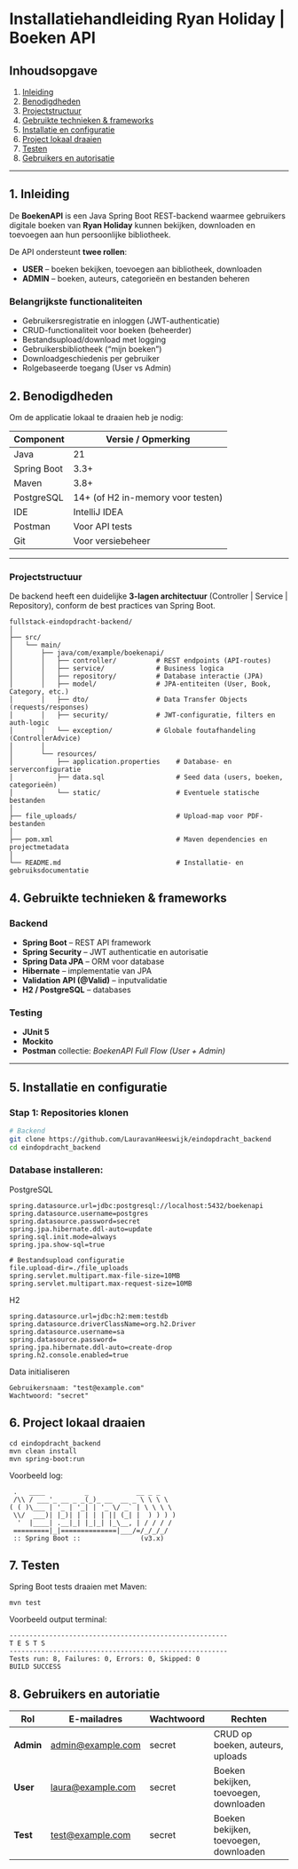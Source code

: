 # Installatiehandleiding Ryan Holiday | Boeken API 


## Inhoudsopgave
1. [Inleiding](#1-inleiding)
2. [Benodigdheden](#2-benodigdheden)
3. [Projectstructuur](#3-projectstructuur)
4. [Gebruikte technieken & frameworks](#4-gebruikte-technieken--frameworks)
5. [Installatie en configuratie](#5-installatie-en-configuratie)
6. [Project lokaal draaien](#6-project-lokaal-draaien)
7. [Testen](#7-testen)
8. [Gebruikers en autorisatie](#8-gebruikers-en-autorisatie)

---

## 1. Inleiding

De **BoekenAPI** is een Java Spring Boot REST-backend waarmee gebruikers digitale boeken van **Ryan Holiday** kunnen bekijken, downloaden en toevoegen aan hun persoonlijke bibliotheek.

De API ondersteunt **twee rollen**:
-  **USER** – boeken bekijken, toevoegen aan bibliotheek, downloaden
-  **ADMIN** – boeken, auteurs, categorieën en bestanden beheren

### Belangrijkste functionaliteiten
- Gebruikersregistratie en inloggen (JWT-authenticatie)
- CRUD-functionaliteit voor boeken (beheerder)
- Bestandsupload/download met logging
- Gebruikersbibliotheek (“mijn boeken”)
- Downloadgeschiedenis per gebruiker
- Rolgebaseerde toegang (User vs Admin)



## 2. Benodigdheden

Om de applicatie lokaal te draaien heb je nodig:

| Component | Versie / Opmerking                |
|---------|-----------------------------------|
| Java | 21                                |
| Spring Boot | 3.3+                              |
| Maven | 3.8+                              |
| PostgreSQL | 14+ (of H2 in-memory voor testen) |
|  IDE | IntelliJ IDEA                     |
|  Postman | Voor API tests                    |
|  Git | Voor versiebeheer                 |

---

### Projectstructuur

De backend heeft een duidelijke **3-lagen architectuur** (Controller | Service | Repository), conform de best practices van Spring Boot.

```plaintext
fullstack-eindopdracht-backend/
│
├── src/
│   └── main/
│       ├── java/com/example/boekenapi/
│       │   ├── controller/          # REST endpoints (API-routes)
│       │   ├── service/             # Business logica
│       │   ├── repository/          # Database interactie (JPA)
│       │   ├── model/               # JPA-entiteiten (User, Book, Category, etc.)
│       │   ├── dto/                 # Data Transfer Objects (requests/responses)
│       │   ├── security/            # JWT-configuratie, filters en auth-logic
│       │   └── exception/           # Globale foutafhandeling (ControllerAdvice)
│       │
│       └── resources/
│           ├── application.properties    # Database- en serverconfiguratie
│           ├── data.sql                  # Seed data (users, boeken, categorieën)
│           └── static/                   # Eventuele statische bestanden
│
├── file_uploads/                         # Upload-map voor PDF-bestanden
│
├── pom.xml                               # Maven dependencies en projectmetadata
│
└── README.md                             # Installatie- en gebruiksdocumentatie

```

## 4. Gebruikte technieken & frameworks

###  Backend
- **Spring Boot** – REST API framework
- **Spring Security** – JWT authenticatie en autorisatie
- **Spring Data JPA** – ORM voor database
- **Hibernate** – implementatie van JPA
- **Validation API (@Valid)** – inputvalidatie
- **H2 / PostgreSQL** – databases

###  Testing
- **JUnit 5**
- **Mockito**
- **Postman** collectie: _BoekenAPI Full Flow (User + Admin)_

---

## 5. Installatie en configuratie

###  Stap 1: Repositories klonen
```bash
# Backend
git clone https://github.com/LauravanHeeswijk/eindopdracht_backend
cd eindopdracht_backend
```

### Database installeren:

PostgreSQL

```
spring.datasource.url=jdbc:postgresql://localhost:5432/boekenapi
spring.datasource.username=postgres
spring.datasource.password=secret
spring.jpa.hibernate.ddl-auto=update
spring.sql.init.mode=always
spring.jpa.show-sql=true

# Bestandsupload configuratie
file.upload-dir=./file_uploads
spring.servlet.multipart.max-file-size=10MB
spring.servlet.multipart.max-request-size=10MB
```

H2
```
spring.datasource.url=jdbc:h2:mem:testdb
spring.datasource.driverClassName=org.h2.Driver
spring.datasource.username=sa
spring.datasource.password=
spring.jpa.hibernate.ddl-auto=create-drop
spring.h2.console.enabled=true
```

Data initialiseren
```
Gebruikersnaam: "test@example.com"
Wachtwoord: "secret"
```

## 6. Project lokaal draaien
```
cd eindopdracht_backend
mvn clean install
mvn spring-boot:run
```
Voorbeeld log:

```
 .   ____          _            __ _ _
 /\\ / ___'_ __ _ _(_)_ __  __ _ \ \ \ \
( ( )\___ | '_ | '_| | '_ \/ _` | \ \ \ \
 \\/  ___)| |_)| | | | | || (_| |  ) ) ) )
  '  |____| .__|_| |_|_| |_\__, | / / / /
 =========|_|==============|___/=/_/_/_/
 :: Spring Boot ::               (v3.x)
```

## 7. Testen

Spring Boot tests draaien met Maven:
```
mvn test
```

Voorbeeld output terminal:

```
-------------------------------------------------------
T E S T S
-------------------------------------------------------
Tests run: 8, Failures: 0, Errors: 0, Skipped: 0
BUILD SUCCESS
```

## 8. Gebruikers en autoriatie

| Rol       | E-mailadres                                   | Wachtwoord | Rechten                                |
|-----------|-----------------------------------------------| ---------- | -------------------------------------- |
| **Admin** | [admin@example.com](mailto:admin@example.com) | secret     | CRUD op boeken, auteurs, uploads       |
| **User**  | [laura@example.com](mailto:laura@example.com) | secret     | Boeken bekijken, toevoegen, downloaden |
| **Test**  | [test@example.com](mailto:laura@example.com)  | secret     | Boeken bekijken, toevoegen, downloaden |